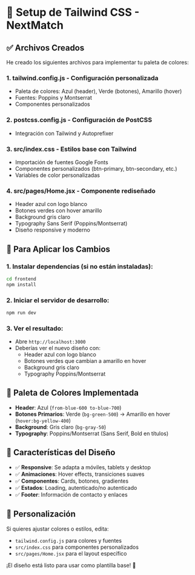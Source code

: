 # 🎨 Setup de Tailwind CSS - NextMatch

## ✅ Archivos Creados

He creado los siguientes archivos para implementar tu paleta de colores:

### 1. **tailwind.config.js** - Configuración personalizada
- Paleta de colores: Azul (header), Verde (botones), Amarillo (hover)
- Fuentes: Poppins y Montserrat
- Componentes personalizados

### 2. **postcss.config.js** - Configuración de PostCSS
- Integración con Tailwind y Autoprefixer

### 3. **src/index.css** - Estilos base con Tailwind
- Importación de fuentes Google Fonts
- Componentes personalizados (btn-primary, btn-secondary, etc.)
- Variables de color personalizadas

### 4. **src/pages/Home.jsx** - Componente rediseñado
- Header azul con logo blanco
- Botones verdes con hover amarillo
- Background gris claro
- Typography Sans Serif (Poppins/Montserrat)
- Diseño responsive y moderno

## 🚀 Para Aplicar los Cambios

### 1. Instalar dependencias (si no están instaladas):
```bash
cd frontend
npm install
```

### 2. Iniciar el servidor de desarrollo:
```bash
npm run dev
```

### 3. Ver el resultado:
- Abre `http://localhost:3000`
- Deberías ver el nuevo diseño con:
  - Header azul con logo blanco
  - Botones verdes que cambian a amarillo en hover
  - Background gris claro
  - Typography Poppins/Montserrat

## 🎨 Paleta de Colores Implementada

- **Header**: Azul (`from-blue-600 to-blue-700`)
- **Botones Primarios**: Verde (`bg-green-500`) → Amarillo en hover (`hover:bg-yellow-400`)
- **Background**: Gris claro (`bg-gray-50`)
- **Typography**: Poppins/Montserrat (Sans Serif, Bold en títulos)

## 📱 Características del Diseño

- ✅ **Responsive**: Se adapta a móviles, tablets y desktop
- ✅ **Animaciones**: Hover effects, transiciones suaves
- ✅ **Componentes**: Cards, botones, gradientes
- ✅ **Estados**: Loading, autenticado/no autenticado
- ✅ **Footer**: Información de contacto y enlaces

## 🔧 Personalización

Si quieres ajustar colores o estilos, edita:
- `tailwind.config.js` para colores y fuentes
- `src/index.css` para componentes personalizados
- `src/pages/Home.jsx` para el layout específico

¡El diseño está listo para usar como plantilla base! 🎉
